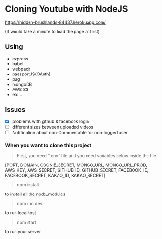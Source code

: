 # Cloning Youtube with NodeJS

https://hidden-brushlands-84437.herokuapp.com/

(It would take a minute to load the page at first)
## Using
- express
- babel
- webpack
- passportJS(OAuth)
- pug
- mongoDB
- AWS S3
- etc...

## Issues
- [x] problems with github & facebook login 
- [ ] different sizes between uploaded videos
- [ ] Notification about non-Commentable for non-logged user

### When you want to clone this project

> First, you need ".env" file and you need variables below inside the file.

[PORT, DOMAIN, COOKIE_SECRET, MONGO_URL, MONGO_URL_PROD, AWS_KEY, AWS_SECRET, GITHUB_ID, GITHUB_SECRET, FACEBOOK_ID, FACEBOOK_SECRET, KAKAO_ID, KAKAO_SECRET]

> npm install

to install all the node_modules

> npm run dev

to run localhost

> npm start

to run your server
